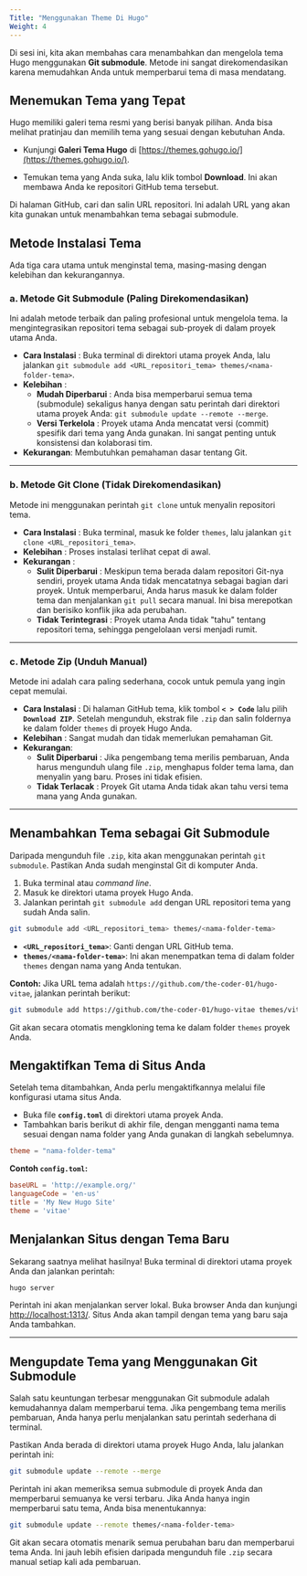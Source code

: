 ```yaml
---
Title: "Menggunakan Theme Di Hugo"
Weight: 4
---
```


Di sesi ini, kita akan membahas cara menambahkan dan mengelola tema Hugo menggunakan **Git submodule**. Metode ini sangat direkomendasikan karena memudahkan Anda untuk memperbarui tema di masa mendatang.

## Menemukan Tema yang Tepat

Hugo memiliki galeri tema resmi yang berisi banyak pilihan. Anda bisa melihat pratinjau dan memilih tema yang sesuai dengan kebutuhan Anda.

- Kunjungi **Galeri Tema Hugo** di [https://themes.gohugo.io/](https://themes.gohugo.io/).

- Temukan tema yang Anda suka, lalu klik tombol **Download**. Ini akan membawa Anda ke repositori GitHub tema tersebut.

Di halaman GitHub, cari dan salin URL repositori. Ini adalah URL yang akan kita gunakan untuk menambahkan tema sebagai submodule.

## Metode Instalasi Tema

Ada tiga cara utama untuk menginstal tema, masing-masing dengan kelebihan dan kekurangannya.

### a. Metode Git Submodule (Paling Direkomendasikan)

Ini adalah metode terbaik dan paling profesional untuk mengelola tema. Ia mengintegrasikan repositori tema sebagai sub-proyek di dalam proyek utama Anda.

- **Cara Instalasi** : Buka terminal di direktori utama proyek Anda, lalu jalankan `git submodule add <URL_repositori_tema> themes/<nama-folder-tema>`.
- **Kelebihan** :
  - **Mudah Diperbarui** : Anda bisa memperbarui semua tema (submodule) sekaligus hanya dengan satu perintah dari direktori utama proyek Anda: `git submodule update --remote --merge`.
  - **Versi Terkelola** : Proyek utama Anda mencatat versi (commit) spesifik dari tema yang Anda gunakan. Ini sangat penting untuk konsistensi dan kolaborasi tim.
- **Kekurangan**: Membutuhkan pemahaman dasar tentang Git.

---

### b. Metode Git Clone (Tidak Direkomendasikan)

Metode ini menggunakan perintah `git clone` untuk menyalin repositori tema.

- **Cara Instalasi** : Buka terminal, masuk ke folder `themes`, lalu jalankan `git clone <URL_repositori_tema>`.
- **Kelebihan** : Proses instalasi terlihat cepat di awal.
- **Kekurangan** :
  - **Sulit Diperbarui** : Meskipun tema berada dalam repositori Git-nya sendiri, proyek utama Anda tidak mencatatnya sebagai bagian dari proyek. Untuk memperbarui, Anda harus masuk ke dalam folder tema dan menjalankan `git pull` secara manual. Ini bisa merepotkan dan berisiko konflik jika ada perubahan.
  - **Tidak Terintegrasi** : Proyek utama Anda tidak "tahu" tentang repositori tema, sehingga pengelolaan versi menjadi rumit.

---

### c. Metode Zip (Unduh Manual)

Metode ini adalah cara paling sederhana, cocok untuk pemula yang ingin cepat memulai.

- **Cara Instalasi** : Di halaman GitHub tema, klik tombol **`< > Code`** lalu pilih **`Download ZIP`**. Setelah mengunduh, ekstrak file `.zip` dan salin foldernya ke dalam folder `themes` di proyek Hugo Anda.
- **Kelebihan** : Sangat mudah dan tidak memerlukan pemahaman Git.
- **Kekurangan**:
  - **Sulit Diperbarui** : Jika pengembang tema merilis pembaruan, Anda harus mengunduh ulang file `.zip`, menghapus folder tema lama, dan menyalin yang baru. Proses ini tidak efisien.
  - **Tidak Terlacak** : Proyek Git utama Anda tidak akan tahu versi tema mana yang Anda gunakan.

---

## Menambahkan Tema sebagai Git Submodule

Daripada mengunduh file `.zip`, kita akan menggunakan perintah `git submodule`. Pastikan Anda sudah menginstal Git di komputer Anda.

1.  Buka terminal atau _command line_.
2.  Masuk ke direktori utama proyek Hugo Anda.
3.  Jalankan perintah `git submodule add` dengan URL repositori tema yang sudah Anda salin.

<!-- end list -->

```bash
git submodule add <URL_repositori_tema> themes/<nama-folder-tema>
```

- **`<URL_repositori_tema>`**: Ganti dengan URL GitHub tema.
- **`themes/<nama-folder-tema>`**: Ini akan menempatkan tema di dalam folder `themes` dengan nama yang Anda tentukan.

**Contoh:**
Jika URL tema adalah `https://github.com/the-coder-01/hugo-vitae`, jalankan perintah berikut:

```bash
git submodule add https://github.com/the-coder-01/hugo-vitae themes/vitae
```

Git akan secara otomatis mengkloning tema ke dalam folder `themes` proyek Anda.

## Mengaktifkan Tema di Situs Anda

Setelah tema ditambahkan, Anda perlu mengaktifkannya melalui file konfigurasi utama situs Anda.

- Buka file **`config.toml`** di direktori utama proyek Anda.
- Tambahkan baris berikut di akhir file, dengan mengganti nama tema sesuai dengan nama folder yang Anda gunakan di langkah sebelumnya.

<!-- end list -->

```toml
theme = "nama-folder-tema"
```

**Contoh `config.toml`:**

```toml
baseURL = 'http://example.org/'
languageCode = 'en-us'
title = 'My New Hugo Site'
theme = 'vitae'
```

## Menjalankan Situs dengan Tema Baru

Sekarang saatnya melihat hasilnya\! Buka terminal di direktori utama proyek Anda dan jalankan perintah:

```bash
hugo server
```

Perintah ini akan menjalankan server lokal. Buka browser Anda dan kunjungi [http://localhost:1313/](https://www.google.com/search?q=http://localhost:1313/). Situs Anda akan tampil dengan tema yang baru saja Anda tambahkan.

---

## Mengupdate Tema yang Menggunakan Git Submodule

Salah satu keuntungan terbesar menggunakan Git submodule adalah kemudahannya dalam memperbarui tema. Jika pengembang tema merilis pembaruan, Anda hanya perlu menjalankan satu perintah sederhana di terminal.

Pastikan Anda berada di direktori utama proyek Hugo Anda, lalu jalankan perintah ini:

```bash
git submodule update --remote --merge
```

Perintah ini akan memeriksa semua submodule di proyek Anda dan memperbarui semuanya ke versi terbaru. Jika Anda hanya ingin memperbarui satu tema, Anda bisa menentukannya:

```bash
git submodule update --remote themes/<nama-folder-tema>
```

Git akan secara otomatis menarik semua perubahan baru dan memperbarui tema Anda. Ini jauh lebih efisien daripada mengunduh file `.zip` secara manual setiap kali ada pembaruan.
